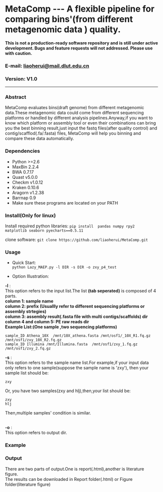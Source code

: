 MetaComp --- A flexible pipeline for comparing bins'(from different metagenomic data ) quality.
==============
<b> This is not a production-ready software repository and is still under active development. Bugs and feature requests will not addressed. Please use with caution.</b>

### E-mail: liaoherui@mail.dlut.edu.cn
### Version: V1.0

--------------

### Abstract
MetaComp evaluates bins(draft genome) from different metagenomic data.These metagenomic data could come from different sequencing platforms or handled by different analysis pipelines.Anyway,if you want to know which platform or assembly tool or even their combinations can bring you the best binning result,just input the fastq files(after quality control) and contig/scafflod(.fa/.fasta) files, MetaComp will help you binning and compare these data automatically. <BR/>

### Dependencies
* Python >=2.6
* MaxBin 2.2.4
* BWA 0.7.17
* Quast v5.0.0
* Checkm v1.0.12
* Kraken 0.10.6
* Aragorn v1.2.38
* Barrnap 0.9
* Make sure these programs are located on your PATH

### Install(Only for linux)
Install required python libraries:  `pip install  pandas numpy rpy2 matplotlib seaborn pyecharts==0.5.11`

clone software: `git clone https://github.com/liaoherui/MetaComp.git`<BR/>
 

### Usage
* Quick Start:<BR/>
  `python Lazy_MAEP.py -l DIR -s DIR -o zxy_p4_test `<BR/>
  
* Option Illustration:<BR/>

**-l** : <BR/>
This option refers to the input list.The list **(tab seperated)** is composed of 4 parts.<BR/>
**column 1: sample name**<BR/>
**column 2: prefix (Usuallly refer to different sequencing platforms or assembly strtegies)**<BR/>
**column 3: assembly result(.fasta file with multi contigs/scaffolds) dir**<BR/>
**column 4 and column 5: PE raw reads dir**<BR/>
**Example List:(One sample ,two sequencing platforms)** <BR/>
 ```
 sample_ID Athena_10X  /mnt/10X_athena.fasta /mnt/osf1/_10X_R1.fq.gz  /mnt/osf1/zxy_10X_R2.fq.gz 
 sample_ID Illumina /mnt/Illumina.fasta  /mnt/osf1/zxy_1.fq.gz /mnt/osf1/zxy_2.fq.gz
 ```
  **-s** : <BR/>
 This option refers to the sample name list.For example,if your input data only refers to one sample(suppose the sample name is 'zxy'), then your sample list should be:<BR/>
 ```
 zxy
 ```
 Or, you have two samples(zxy and hlj),then,your list should be:<BR/>
 ```
 zxy
 hlj
 ```
Then,multiple samples' condition is similar.<BR/><BR/>

  **-o** : <BR/>
  This option refers to output dir.
 
### Example


### Output
There are two parts of output.One is report(.html),another is literature figure.<BR/>
The results can be downloaded in  Report folder(.html) or Figure  folder(literature figure) 



